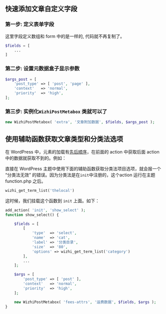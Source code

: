 ## 快速添加文章自定义字段

### 第一步: 定义表单字段
这里字段定义数组和 form 中的是一样的, 代码就不再复制了。
```php
$fields = [
    ...
]
```

### 第二步: 设置元数据盒子显示参数
```php
$args_post = [
	'post_type' => [ 'post', 'page' ],
	'context'   => 'normal',
	'priority'  => 'high',
];
```

### 第三步: 实例化`WizhiPostMetabox` 类就可以了
```php
new WizhiPostMetabox( 'extra', '文章附加数据', $fields, $args_post );
```
## 使用辅助函数获取文章类型和分类法选项

在 WordPress 中，元素的加载有[先后顺序](https://codex.wordpress.org/Plugin_API/Action_Reference)，在前面的 action 中获取后面 action 中的数据就获取不到的。例如：

直接在 WordPress 主题中使用下面的辅助函数获取分类法项目选项，就会报一个 “分类法无效” 的错误。因为分类法是在`init`中注册的，这个action 运行在主题 function.php 之后。

```php
wizhi_get_term_list('thelocal')
```

这时候，我们挂载这个函数到 `init` 上面。如下：

```php
add_action( 'init', 'show_select' );
function show_select() {

	$fields = [
		[
			'type'  => 'select',
			'name'  => 'cat',
			'label' => '分类目录',
			'size'  => '80',
			'options' => wizhi_get_term_list('category')
		],
		...
	];

	$args = [
		'post_type' => [ 'post' ],
		'context'   => 'normal',
		'priority'  => 'high',
	];

	new WizhiPostMetabox( 'fees-attrs', '运费数据', $fields, $args );
}

```



